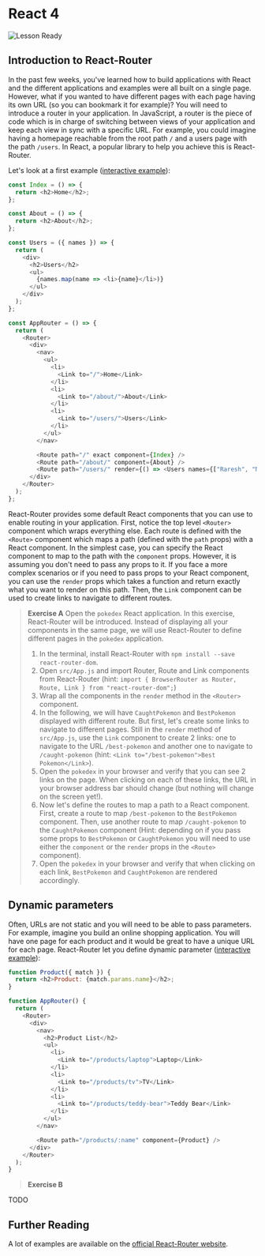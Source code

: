 # React 4

![Lesson Ready](https://img.shields.io/badge/status-ready-green.svg)


## Introduction to React-Router

In the past few weeks, you've learned how to build applications with React and the different applications and examples were all built on a single page. However, what if you wanted to have different pages with each page having its own URL (so you can bookmark it for example)? You will need to introduce a router in your application. In JavaScript, a router is the piece of code which is in charge of switching between views of your application and keep each view in sync with a specific URL. For example, you could imagine having a homepage reachable from the root path `/` and a users page with the path `/users`. In React, a popular library to help you achieve this is React-Router.

Let's look at a first example ([interactive example](https://codesandbox.io/s/react-router-1-lk44e)):

```js
const Index = () => {
  return <h2>Home</h2>;
};

const About = () => {
  return <h2>About</h2>;
};

const Users = ({ names }) => {
  return (
    <div>
      <h2>Users</h2>
      <ul>
        {names.map(name => <li>{name}</li>)}
      </ul>
    </div>
  );
};

const AppRouter = () => {
  return (
    <Router>
      <div>
        <nav>
          <ul>
            <li>
              <Link to="/">Home</Link>
            </li>
            <li>
              <Link to="/about/">About</Link>
            </li>
            <li>
              <Link to="/users/">Users</Link>
            </li>
          </ul>
        </nav>

        <Route path="/" exact component={Index} />
        <Route path="/about/" component={About} />
        <Route path="/users/" render={() => <Users names={["Raresh", "Nate"]} />} />
      </div>
    </Router>
  );
};
```

React-Router provides some default React components that you can use to enable routing in your application. First, notice the top level `<Router>` component which wraps everything else. Each route is defined with the `<Route>` component which maps a path (defined with the `path` props) with a React component. In the simplest case, you can specify the React component to map to the path with the `component` props. However, it is assuming you don't need to pass any props to it. If you face a more complex scenarios or if you need to pass props to your React component, you can use the `render` props which takes a function and return exactly what you want to render on this path. Then, the `Link` component can be used to create links to navigate to different routes.

> **Exercise A**
> Open the `pokedex` React application. In this exercise, React-Router will be introduced. Instead of displaying all your components in the same page, we will use React-Router to define  different pages in the `pokedex` application.
> 1. In the terminal, install React-Router with `npm install --save react-router-dom`.
> 2. Open `src/App.js` and import Router, Route and Link components from React-Router (hint: `import { BrowserRouter as Router, Route, Link } from "react-router-dom";`)
> 3. Wrap all the components in the `render` method in the `<Router>` component.
> 4. In the following, we will have `CaughtPokemon` and `BestPokemon` displayed with different route. But first, let's create some links to navigate to different pages. Still in the `render` method of `src/App.js`, use the `Link` component to create 2 links: one to navigate to the URL `/best-pokemon` and another one to navigate to `/caught-pokemon` (hint: `<Link to="/best-pokemon">Best Pokemon</Link>`).
> 5. Open the `pokedex` in your browser and verify that you can see 2 links on the page. When clicking on each of these links, the URL in your browser address bar should change (but nothing will change on the screen yet!).
> 6. Now let's define the routes to map a path to a React component. First, create a route to map `/best-pokemon` to the `BestPokemon` component. Then, use another route to map `/caught-pokemon` to the `CaughtPokemon` component (Hint: depending on if you pass some props to `BestPokemon` or `CaughtPokemon` you will need to use either the `component` or the `render` props in the `<Route>` component).
> 7. Open the `pokedex` in your browser and verify that when clicking on each link, `BestPokemon` and `CaughtPokemon` are rendered accordingly.

## Dynamic parameters

Often, URLs are not static and you will need to be able to pass parameters. For example, imagine you build an online shopping application. You will have one page for each product and it would be great to have a unique URL for each page. React-Router let you define dynamic parameter ([interactive example](https://codesandbox.io/s/compassionate-https-jsf59)):

```js
function Product({ match }) {
  return <h2>Product: {match.params.name}</h2>;
}

function AppRouter() {
  return (
    <Router>
      <div>
        <nav>
          <h2>Product List</h2>
          <ul>
            <li>
              <Link to="/products/laptop">Laptop</Link>
            </li>
            <li>
              <Link to="/products/tv">TV</Link>
            </li>
            <li>
              <Link to="/products/teddy-bear">Teddy Bear</Link>
            </li>
          </ul>
        </nav>

        <Route path="/products/:name" component={Product} />
      </div>
    </Router>
  );
}
```

> **Exercise B**

TODO


## Further Reading

A lot of examples are available on the [official React-Router website](https://reacttraining.com/react-router/web/guides/quick-start).

